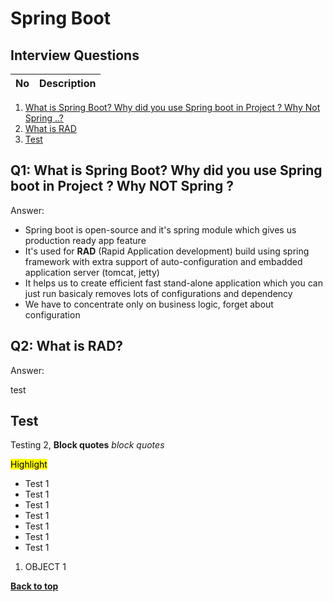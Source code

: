 # Spring Boot

## Interview Questions

No | Description
:-- | :-- |
1. [What is Spring Boot? Why did you use Spring boot in Project ? Why Not Spring ..?](#Q1:)
2. [What is RAD](#Q2:)
3. [Test](#test)


## Q1: What is Spring Boot? Why did you use Spring boot in Project ? Why NOT Spring ?

Answer:
* Spring boot is open-source and it's spring module which gives us production ready app feature  
* It's used for **RAD** (Rapid Application development) build using spring framework with extra support of auto-configuration and embadded application server (tomcat, jetty)  
* It helps us to create efficient fast stand-alone application which you can just run basicaly removes lots of configurations and dependency    
* We have to concentrate only on business logic, forget about configuration


## Q2: What is RAD?
Answer:



test

## Test 

Testing 2, **Block quotes** _block quotes_

<mark> Highlight </mark>

* Test 1
* Test 1
* Test 1
* Test 1
* Test 1
* Test 1
* Test 1

1. OBJECT 1

**[Back to top](##Interview-Questions)**


